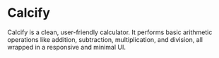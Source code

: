 # Calcify
Calcify is a clean, user-friendly calculator.  It performs basic arithmetic operations like addition, subtraction, multiplication, and division, all wrapped in a responsive and minimal UI.
